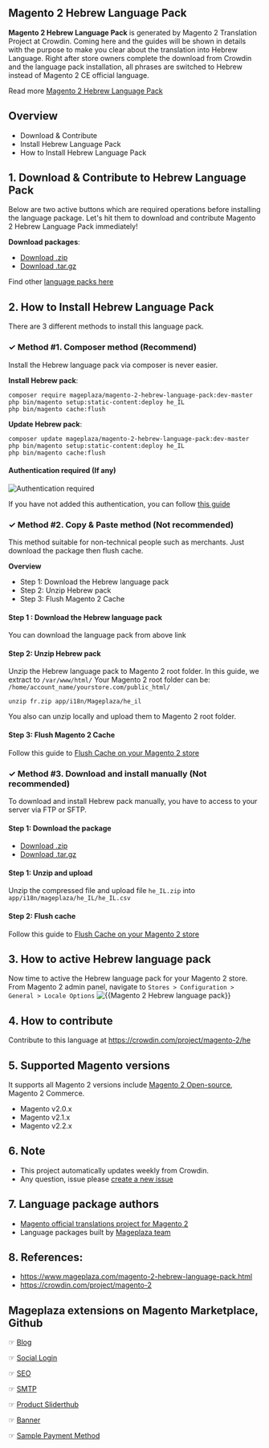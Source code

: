 ## Magento 2 Hebrew Language Pack

**Magento 2 Hebrew Language Pack** is generated by Magento 2 Translation Project at Crowdin. Coming here and the guides will be shown in details with the purpose to make you clear about the translation into Hebrew Language. Right after store owners complete the download from Crowdin and the language pack installation, all phrases are switched to Hebrew instead of Magento 2 CE official language.

Read more [Magento 2 Hebrew Language Pack](https://www.mageplaza.com/magento-2-hebrew-language-pack.html)


## Overview

- Download & Contribute
- Install Hebrew Language Pack
- How to Install Hebrew Language Pack

## 1. Download & Contribute to Hebrew Language Pack

Below are two active buttons which are required operations before installing the language package. Let's hit them to download and contribute Magento 2 Hebrew Language Pack immediately!

**Download packages**:

- [Download .zip](https://github.com/mageplaza/magento-2-hebrew-language-pack/archive/master.zip)
- [Download .tar.gz](https://github.com/mageplaza/magento-2-hebrew-language-pack/tarball/master)


Find other [language packs here](https://www.mageplaza.com/kb/magento-2-language-pack/)

## 2. How to Install Hebrew Language Pack

There are 3 different methods to install this language pack.

### ✓ Method #1. Composer method (Recommend)
Install the Hebrew language pack via composer is never easier.

**Install Hebrew pack**:

```
composer require mageplaza/magento-2-hebrew-language-pack:dev-master
php bin/magento setup:static-content:deploy he_IL
php bin/magento cache:flush

```


**Update  Hebrew pack**:

```
composer update mageplaza/magento-2-hebrew-language-pack:dev-master
php bin/magento setup:static-content:deploy he_IL
php bin/magento cache:flush

```

#### Authentication required (If any)

![Authentication required](https://cdn.mageplaza.com/media/general/dmryiPk.png)

If you have not added this authentication, you can follow [this guide](http://devdocs.magento.com/guides/v2.0/install-gde/prereq/connect-auth.html)


### ✓ Method #2. Copy & Paste method (Not recommended)

This method suitable for non-technical people such as merchants. Just download the package then flush cache.

**Overview**

- Step 1: Download the Hebrew language pack
- Step 2: Unzip Hebrew pack
- Step 3: Flush Magento 2 Cache

#### Step 1 : Download the Hebrew language pack

You can download the language pack from above link

#### Step 2: Unzip Hebrew pack

Unzip the Hebrew language pack to Magento 2 root folder. In this guide, we extract to `/var/www/html/`
Your Magento 2 root folder can be: `/home/account_name/yourstore.com/public_html/`

```
unzip fr.zip app/i18n/Mageplaza/he_il
```

You also can unzip locally and upload them to Magento 2 root folder.

#### Step 3: Flush Magento 2 Cache

Follow this guide to [Flush Cache on your Magento 2 store](https://www.mageplaza.com/kb/how-flush-enable-disable-cache.html)


### ✓ Method #3. Download and install manually (Not recommended)

To download and install Hebrew pack manually, you have to access to your server via FTP or SFTP.

#### Step 1: Download the package

- [Download .zip](https://github.com/mageplaza/magento-2-hebrew-language-pack/archive/master.zip)
- [Download .tar.gz](https://github.com/mageplaza/magento-2-hebrew-language-pack/tarball/master)

#### Step 1: Unzip and upload

Unzip the compressed file and upload file `he_IL.zip` into `app/i18n/mageplaza/he_IL/he_IL.csv`

#### Step 2: Flush cache

Follow this guide to [Flush Cache on your Magento 2 store](https://www.mageplaza.com/kb/how-flush-enable-disable-cache.html)


## 3. How to active Hebrew language pack

Now time to active the Hebrew language pack for your Magento 2 store. From Magento 2 admin panel, navigate to `Stores > Configuration > General > Locale Options`
![{{Magento 2 Hebrew language pack}}](https://cdn.mageplaza.com/media/general/aPSUA0l.png)


## 4. How to contribute

Contribute to this language at https://crowdin.com/project/magento-2/he

## 5. Supported Magento versions

It supports all Magento 2 versions include [Magento 2 Open-source](https://www.mageplaza.com/download-magento/), Magento 2 Commerce.


- Magento v2.0.x
- Magento v2.1.x
- Magento v2.2.x



## 6. Note

- This project automatically updates weekly from Crowdin.
- Any question, issue please [create a new issue](https://github.com/mageplaza/magento-2-hebrew-language-pack/issues/new)

## 7. Language package authors

- [Magento official translations project for Magento 2](https://crowdin.com/project/magento-2)
- Language packages built by [Mageplaza team](https://www.mageplaza.com/)


## 8. References:

- https://www.mageplaza.com/magento-2-hebrew-language-pack.html
- https://crowdin.com/project/magento-2








## Mageplaza extensions on Magento Marketplace, Github



☞ [Blog](https://github.com/mageplaza/magento-2-blog)

☞ [Social Login](https://github.com/mageplaza/magento-2-social-login)

☞ [SEO](https://github.com/mageplaza/magento-2-seo)

☞ [SMTP](https://github.com/mageplaza/magento-2-smtp)

☞ [Product Sliderthub](https://github.com/mageplaza/magento-2-product-slider)

☞ [Banner](https://github.com/mageplaza/magento-2-banner-slider)

☞ [Sample Payment Method](https://github.com/mageplaza/magento-2-sample-payment-method)



